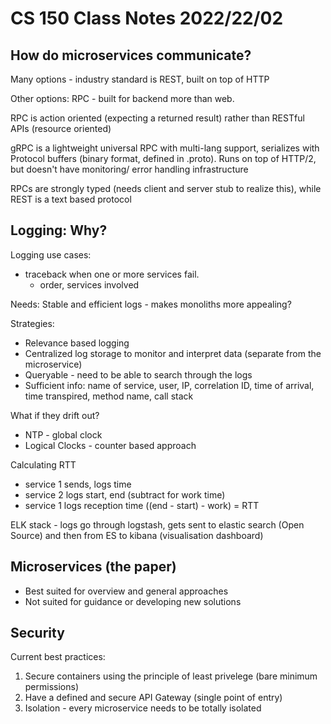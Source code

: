 # CS 150 Class Notes 2022/22/02

## How do microservices communicate?

Many options - industry standard is REST, built on top of HTTP

Other options: RPC - built for backend more than web.

RPC is action oriented (expecting a returned result) rather than
RESTful APIs (resource oriented)

gRPC is a lightweight universal RPC with multi-lang support,
serializes with Protocol buffers (binary format, defined in .proto).
Runs on top of HTTP/2, but doesn't have monitoring/ error handling
infrastructure

RPCs are strongly typed (needs client and server stub to realize this),
while REST is a text based protocol

## Logging: Why?

Logging use cases:

* traceback when one or more services fail.
  * order, services involved

Needs: Stable and efficient logs - makes monoliths more appealing?

Strategies: 

* Relevance based logging
* Centralized log storage to monitor and interpret data (separate from the
  microservice)
* Queryable - need to be able to search through the logs
* Sufficient info: name of service, user, IP, correlation ID, time of arrival,
  time transpired, method name, call stack

What if they drift out?

* NTP - global clock
* Logical Clocks - counter based approach

Calculating RTT

* service 1 sends, logs time
* service 2 logs start, end (subtract for work time)
* service 1 logs reception time ((end - start) - work) = RTT

ELK stack - logs go through logstash, gets sent to elastic search (Open Source)
and then from ES to kibana (visualisation dashboard)

## Microservices (the paper)

* Best suited for overview and general approaches
* Not suited for guidance or developing new solutions

## Security

Current best practices:

1. Secure containers using the principle of least privelege (bare minimum 
   permissions)
1. Have a defined and secure API Gateway (single point of entry)
1. Isolation - every microservice needs to be totally isolated

